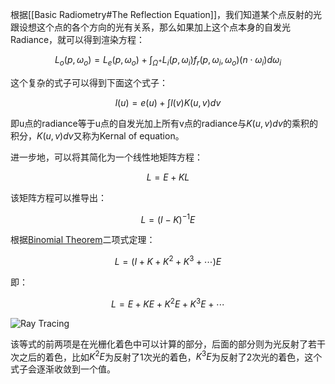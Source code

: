 根据[[Basic Radiometry#The Reflection Equation]]，我们知道某个点反射的光跟设想这个点的各个方向的光有关系，那么如果加上这个点本身的自发光Radiance，就可以得到渲染方程：

$$L_o(p, \omega_o) = L_e(p, \omega_o) + \int _{\Omega^+} L_i(p, \omega_i) f_r(p, \omega_i, \omega_o) (n \cdot \omega_i) d\omega_i$$

这个复杂的式子可以得到下面这个式子：

$$l(u) = e(u) + \int l(v) K(u, v)dv$$

即u点的radiance等于u点的自发光加上所有v点的radiance与$K(u, v)dv$的乘积的积分，$K(u, v)dv$又称为Kernal of equation。

进一步地，可以将其简化为一个线性地矩阵方程：

$$L = E + KL$$

该矩阵方程可以推导出：

$$L = (I - K)^{-1} E $$

根据[Binomial Theorem](https://en.wikipedia.org/wiki/Binomial_theorem)二项式定理：

$$L = (I + K + K^2 + K^3 + \cdots)E$$

即：

$$L = E + KE + K^2E + K^3E + \cdots$$

![Ray Tracing](../Images/Ray_tracing.png)

该等式的前两项是在光栅化着色中可以计算的部分，后面的部分则为光反射了若干次之后的着色，比如$K^2E$为反射了1次光的着色，$K^3E$为反射了2次光的着色，这个式子会逐渐收敛到一个值。
